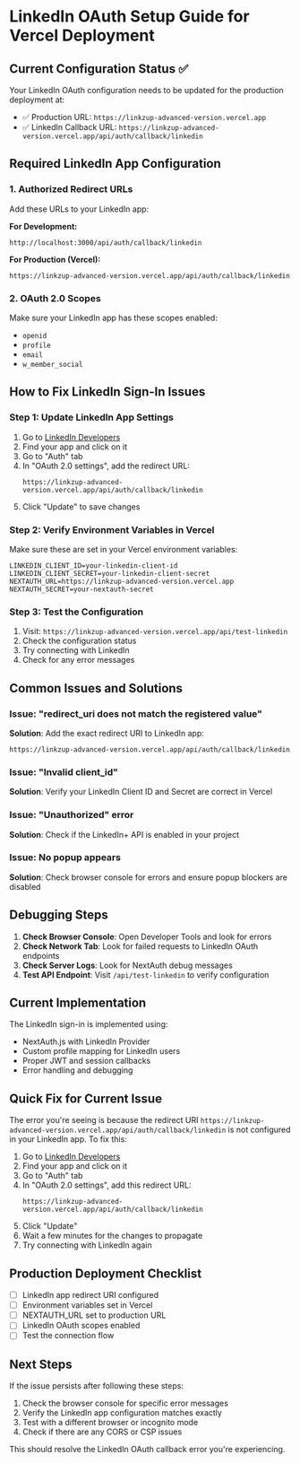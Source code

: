 # LinkedIn OAuth Setup Guide for Vercel Deployment

## Current Configuration Status ✅

Your LinkedIn OAuth configuration needs to be updated for the production deployment at:
- ✅ Production URL: `https://linkzup-advanced-version.vercel.app`
- ✅ LinkedIn Callback URL: `https://linkzup-advanced-version.vercel.app/api/auth/callback/linkedin`

## Required LinkedIn App Configuration

### 1. Authorized Redirect URLs
Add these URLs to your LinkedIn app:

**For Development:**
```
http://localhost:3000/api/auth/callback/linkedin
```

**For Production (Vercel):**
```
https://linkzup-advanced-version.vercel.app/api/auth/callback/linkedin
```

### 2. OAuth 2.0 Scopes
Make sure your LinkedIn app has these scopes enabled:
- `openid`
- `profile`
- `email`
- `w_member_social`

## How to Fix LinkedIn Sign-In Issues

### Step 1: Update LinkedIn App Settings
1. Go to [LinkedIn Developers](https://www.linkedin.com/developers/)
2. Find your app and click on it
3. Go to "Auth" tab
4. In "OAuth 2.0 settings", add the redirect URL:
   ```
   https://linkzup-advanced-version.vercel.app/api/auth/callback/linkedin
   ```
5. Click "Update" to save changes

### Step 2: Verify Environment Variables in Vercel
Make sure these are set in your Vercel environment variables:
```
LINKEDIN_CLIENT_ID=your-linkedin-client-id
LINKEDIN_CLIENT_SECRET=your-linkedin-client-secret
NEXTAUTH_URL=https://linkzup-advanced-version.vercel.app
NEXTAUTH_SECRET=your-nextauth-secret
```

### Step 3: Test the Configuration
1. Visit: `https://linkzup-advanced-version.vercel.app/api/test-linkedin`
2. Check the configuration status
3. Try connecting with LinkedIn
4. Check for any error messages

## Common Issues and Solutions

### Issue: "redirect_uri does not match the registered value"
**Solution**: Add the exact redirect URI to LinkedIn app:
```
https://linkzup-advanced-version.vercel.app/api/auth/callback/linkedin
```

### Issue: "Invalid client_id"
**Solution**: Verify your LinkedIn Client ID and Secret are correct in Vercel

### Issue: "Unauthorized" error
**Solution**: Check if the LinkedIn+ API is enabled in your project

### Issue: No popup appears
**Solution**: Check browser console for errors and ensure popup blockers are disabled

## Debugging Steps

1. **Check Browser Console**: Open Developer Tools and look for errors
2. **Check Network Tab**: Look for failed requests to LinkedIn OAuth endpoints
3. **Check Server Logs**: Look for NextAuth debug messages
4. **Test API Endpoint**: Visit `/api/test-linkedin` to verify configuration

## Current Implementation

The LinkedIn sign-in is implemented using:
- NextAuth.js with LinkedIn Provider
- Custom profile mapping for LinkedIn users
- Proper JWT and session callbacks
- Error handling and debugging

## Quick Fix for Current Issue

The error you're seeing is because the redirect URI `https://linkzup-advanced-version.vercel.app/api/auth/callback/linkedin` is not configured in your LinkedIn app. To fix this:

1. Go to [LinkedIn Developers](https://www.linkedin.com/developers/)
2. Find your app and click on it
3. Go to "Auth" tab
4. In "OAuth 2.0 settings", add this redirect URL:
   ```
   https://linkzup-advanced-version.vercel.app/api/auth/callback/linkedin
   ```
5. Click "Update"
6. Wait a few minutes for the changes to propagate
7. Try connecting with LinkedIn again

## Production Deployment Checklist

- [ ] LinkedIn app redirect URI configured
- [ ] Environment variables set in Vercel
- [ ] NEXTAUTH_URL set to production URL
- [ ] LinkedIn OAuth scopes enabled
- [ ] Test the connection flow

## Next Steps

If the issue persists after following these steps:
1. Check the browser console for specific error messages
2. Verify the LinkedIn app configuration matches exactly
3. Test with a different browser or incognito mode
4. Check if there are any CORS or CSP issues

This should resolve the LinkedIn OAuth callback error you're experiencing.

